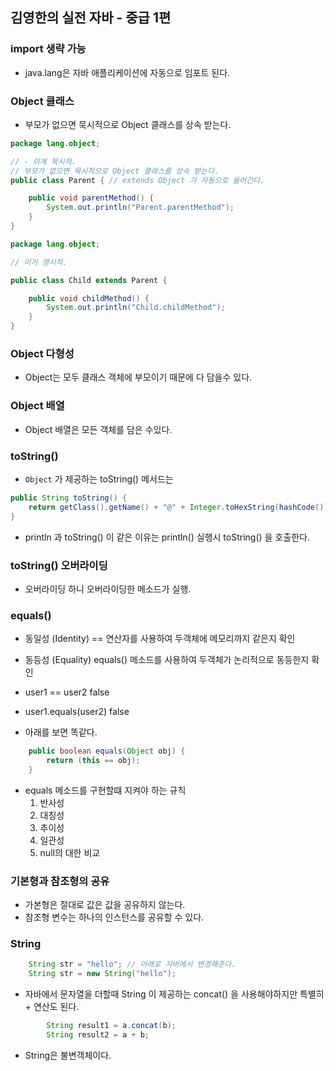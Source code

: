 ## 김영한의 실전 자바 - 중급 1편


### import 생략 가능
- java.lang은 자바 애플리케이션에 자동으로 임포트 된다. 

### Object 클래스
- 부모가 없으면 묵시적으로 Object 클래스를 상속 받는다.


```java
package lang.object;

// - 이게 묵시적.
// 부모가 없으면 묵시적으로 Object 클래스를 상속 받는다.
public class Parent { // extends Object 가 자동으로 들어간다.

    public void parentMethod() {
        System.out.println("Parent.parentMethod");
    }
}

```
```java
package lang.object;

// 이거 명시적.

public class Child extends Parent {

    public void childMethod() {
        System.out.println("Child.childMethod");
    }
}
```

### Object 다형성
- Object는 모두 클래스 객체에 부모이기 때문에 다 담을수 있다.

### Object 배열
- Object 배열은 모든 객체를 담은 수있다.

### toString()
- `Object` 가 제공하는 toString() 메서드는
```java
public String toString() {
    return getClass().getName() + "@" + Integer.toHexString(hashCode());
}
```
- println 과 toString() 이 같은 이유는 println() 실행시 toString() 을 호출한다.


### toString() 오버라이딩
- 오버라이딩 하니 오버라이딩한 메소드가 실행.


### equals()
- 동일성 (Identity) == 연산자를 사용하여 두객체에 메모리까지 같은지 확인
- 동등성 (Equality) equals() 메소드를 사용하여 두객체가 논리적으로 동등한지 확인

- user1 == user2 false
- user1.equals(user2) false
- 아래를 보면 똑같다.

```java
    public boolean equals(Object obj) {
        return (this == obj);
    }
```

- equals 메소드를 구현할떄 지켜야 하는 규칙
  1. 반사성
  2. 대칭성
  3. 추이성
  4. 일관성
  5. null의 대한 비교


### 기본형과 참조형의 공유
- 가본형은 절대로 값은 값을 공유하지 않는다.
- 참조형 변수는 하나의 인스턴스를 공유할 수 있다.

### String

```java
    String str = "hello"; // 아래로 자바에서 변경해준다.
    String str = new String("hello");
```

- 자바에서 문자열을 더할때 String 이 제공하는 concat() 을 사용해야하지만 특별히 + 연산도 된다.
```java
        String result1 = a.concat(b);
        String result2 = a + b;
```

- String은 불변객체이다.